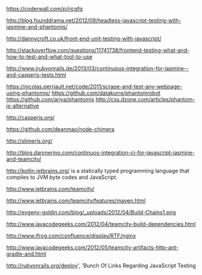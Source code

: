 <!--more-->
https://coderwall.com/p/ricgfq

http://blog.founddrama.net/2012/09/headless-javascript-testing-with-jasmine-and-phantomjs/

http://dannycroft.co.uk/front-end-unit-testing-with-javascript/

http://stackoverflow.com/questions/11741738/frontend-testing-what-and-how-to-test-and-what-tool-to-use

http://www.jrubyonrails.de/2013/03/continuous-integration-for-jasmine--and-casperjs-tests.html

https://nicolas.perriault.net/code/2011/scrape-and-test-any-webpage-using-phantomjs/
https://github.com/datakurre/phantomrobot
https://github.com/ariya/phantomjs
http://css.dzone.com/articles/phantom-js-alternative

http://casperjs.org/

https://github.com/deanmao/node-chimera

http://slimerjs.org/

http://blog.danmerino.com/continuos-integration-ci-for-javascript-jasmine-and-teamcity/

http://kotlin.jetbrains.org/
is a statically typed programming language that compiles to JVM byte codes and JavaScript.

http://www.jetbrains.com/teamcity/

http://www.jetbrains.com/teamcity/features/maven.html

http://evgeny-goldin.com/blog/_uploads/2012/04/Build-Chains1.png

http://www.javacodegeeks.com/2012/04/teamcity-build-dependencies.html

http://www.jfrog.com/confluence/display/RTF/nginx

http://www.javacodegeeks.com/2012/05/teamcity-artifacts-http-ant-gradle-and.html

http://rubyonrails.org/deploy', 'Bunch Of Links Regarding JavaScript Testing